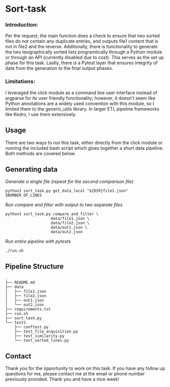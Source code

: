 # Sort-task
### Introduction:
Per the request, the main function does a check to ensure that two sorted
files do not contain any duplicate entries, and outputs file1 content that is not in file2
and the reverse.  Additonally, there is functionality to generate the two lexigraphically 
sorted lists programtically through a Python module or through an API (currently disabled due to cost).  This serves as the set up phase for this task.  Lastly, there is a Pytest
layer that ensures integrity of data from the generation to the final output phases.

### Limitations:
I leveraged the click module as a command line user interface instead of argparse for its user friendly functionality; however, it doesn't seem like Python annotations are a widely used convention with this module, so I limited them to the generic_utils library.  In larger ETL pipeline frameworks like Kedro, I use them extensively.

## Usage
There are two ways to run this task, either directly from the click module or running the included bash script which glues together a short data pipeline.  Both methods are covered below.

## Generating data

_Generate a single file (repeat for the second comparison file)_

```python3 sort_task.py get_data_local "${DIR}file1.json" $NUMBER_OF_LINES ```


_Run compare and filter with output to two separate files_

```
python3 sort_task.py compare_and_filter \
                    data/file1.json \
                    data/file2.json \
                    data/out1.json \
                    data/out2.json

```

_Run entire pipeline with pytests_

```./run.sh```

## Pipeline Structure

```
.
├── README.md
├── data
│   ├── file1.json
│   ├── file2.json
│   ├── out1.json
│   └── out2.json
├── requirements.txt
├── run.sh
├── sort_task.py
└── tests
    ├── conftest.py
    ├── test_file_acquisition.py
    ├── test_similarity.py
    └── test_sorted_lines.py
```

## Contact
Thank you for the opportunity to work on this task.  If you have any follow up questions for me, please contact me at the email or phone number previously provided.  Thank you and have a nice week!
